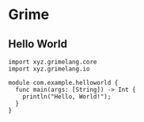 # Grime

## Hello World

```
import xyz.grimelang.core
import xyz.grimelang.io

module com.example.helloworld {
  func main(args: [String]) -> Int {
    println("Hello, World!");
  }
}
```
